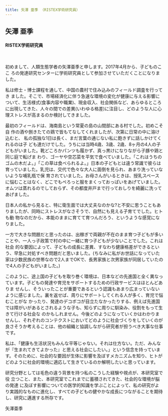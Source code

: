 ```yaml
---
title: 矢澤 亜季 （RISTEX学術研究員）
---
```


## 矢澤 亜季

#### RISTEX学術研究員

&nbsp;

初めまして、人類生態学者の矢澤亜季と申します。2017年4月から、子どものここ ろの発達研究センターに学術研究員として参加させていただくことになりました。
私は修士・博士課程を通して、中国の農村で住み込みのフィールド調査を行ってき ました。そこで、市場経済化に伴う急速な環境の変化が健康に与える影響について、生活様式(食事内容や職業)、現金収入、社会関係など、あらゆるところに出現してきた、人々の間での差異(いわゆる格差)に注目し、どのような人に心理ストレスが高まるのか検討してきました。
最初のフィールドは、海南島という常夏の島の山間部にある村でした。初めこそ自 作の酒や捌きたての鶏で皆もてなしてくれましたが、次第に日常の中に溶け込むと、 私の孤独な1日は長く、まだ言葉の通じない私に飽きずに話しかけてくれるのは子 ども達だけでした。うちには当時4歳、3歳、2歳、8ヶ月の4人の子どもがいました。靴どころかパンツも履かず、真っ黒けになりながら子豚や鶏と同じ庭で転げま わり、ゴーヤや空芯菜を平気で食べていました。「これはうちのゴムの木だよ。」「この草は食べられるよ。」日本の子どもとは違う常識で彼らは育っていました。乳児は、交代で色々な大人に面倒を見られ、あまり洗っていないような哺乳瓶で保 育されていました。お母さんがいるときは、授乳スペースに悩むことはなく、どこでもぺろっと服をまくっておっぱいをあげていました。オムツは蒸れるのでしておらず、その都度井戸まで行っておしりを綺麗に洗ってあげました。日本人の私から見ると、特に衛生面では大丈夫なのかな?と不安に思うこともありましたが、同時にストレスがなさそうで、自然にも見える子育てでした。ヒトも動 物なのだから、本能のままに育てて育つんだろう、というような感覚になりました。
一方で大きな問題だと思ったのは、出稼ぎで両親が不在のまま育つ子どもが多いことや、一人っ子政策で村の中に一緒に育つ子どもが少ないことでした。これは社会 的な要因によって、子どもの成長に差異、すなわち健康格差ができるという、早急に対処すべき問題だと思いました。(ちなみに私がお世話になっていた家は少数民族の世帯なので2人までOKで、長男家族と次男家族が同居していたので4人の子どもがいました。)

このように、途上国の子どもを取り巻く環境は、日本などの先進国と全く異なっています。子どもの発達や育児をサポートするための行政サービスはほとんどありま せんし、そういったことが重要であるという認識もあまり広まっていないように感じました。裏を返せば、周りにサポートしてくれる人が多く、育児で悩むことがな かったり、発達のデコボコが目立たなかったりする、例えば先進国では障がいがあるとされるような子も、知らずに周りに馴染み、役割をもって生きて行ける社会な のかもしれません。今後どのようになっていくかはわかりませんし、それぞれのコンテクストにおいてどのように社会づくりをしていくのが良さそうか考えることは、他の組織と協調しながら研究者が担うべき大事な仕事です。
私は、「健康も生活状況もみんな平等じゃない。それは仕方ない。ただ、みんなが『生まれてきてよかった』と思える社会にしたい。」という信念を持っています。そのために、社会的な要因が生体に影響を及ぼすメカニズムを知り、ヒトがどのように社会的環境に適応して生きているのか解明したいと思っています。研究分野としては毛色の違う背景を持つ私のこうした経験や視点が、本研究室で役 立つこと、また、本研究室でこれまでに蓄積されてきた、社会的な環境が脳の発達 に及ぼす影響についての医学的知識を学ぶことによって、私の研究がより実践的なものに進化し、すべての子どもの健やかな成長につながることを期待し、研究に邁進する所存です。矢澤亜季
